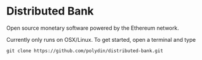 # Distributed Bank

Open source monetary software powered by the Ethereum network.  

Currently only runs on OSX/Linux. To get started, open a terminal and type
```
git clone https://github.com/polydin/distributed-bank.git
```
